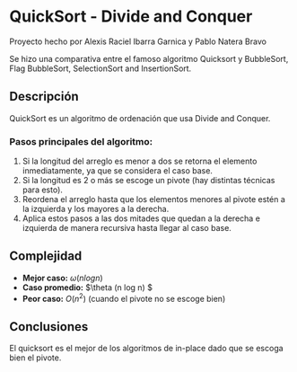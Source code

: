 # QuickSort - Divide and Conquer

Proyecto hecho por Alexis Raciel Ibarra Garnica y Pablo Natera Bravo

Se hizo una comparativa entre el famoso algoritmo Quicksort y BubbleSort, Flag BubbleSort, SelectionSort and InsertionSort.


## Descripción
QuickSort es un algoritmo de ordenación que usa Divide and Conquer.  

### Pasos principales del algoritmo:
1. Si la longitud del arreglo es menor a dos se retorna el elemento inmediatamente, ya que se considera el caso base.
2. Si la longitud es 2 o más se escoge un pivote (hay distintas técnicas para esto).
3. Reordena el arreglo hasta que los elementos menores al pivote estén a la izquierda y los mayores a la derecha.
4. Aplica estos pasos a las dos mitades que quedan a la derecha e izquierda de manera recursiva hasta llegar al caso base.


## Complejidad
- **Mejor caso:** $\omega(n log n)$  
- **Caso promedio:** $\theta (n log n) $
- **Peor caso:** $O(n^2)$ (cuando el pivote no se escoge bien)

## Conclusiones

El quicksort es el mejor de los algoritmos de in-place dado que se escoga bien el pivote.